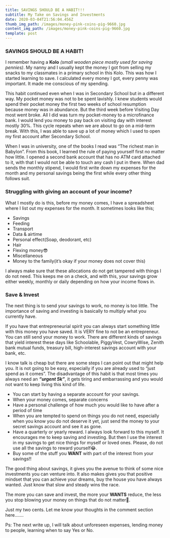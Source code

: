 ```yaml
---
title: SAVINGS SHOULD BE A HABIT!!!
subtitle: My Take on Savings and Investments
date: 2020-03-04T21:56:04.456Z
thumb_img_path: /images/money-pink-coins-pig-9660.jpg
content_img_path: /images/money-pink-coins-pig-9660.jpg
template: post
---
```

### **SAVINGS SHOULD BE A HABIT!**

I remember having a **Kolo** *(small wooden piece mostly used for saving pennies)*. My nanny and I usually kept the money I got from selling my snacks to my classmates in a primary school in this Kolo. This was how I started learning to save. I calculated every money I got, every penny was important. It made me conscious of my spending.

This habit continued even when I was in Secondary School but in a different way. My pocket money was not to be spent lavishly. I knew students would spend their pocket money the first two weeks of school resumption because money was in abundance. But the third week before Visiting Day most went broke. All I did was turn my pocket-money to a microfinance bank. I would lend you money to pay back on visiting day with interest mostly 30%. This cycle repeats when we are about to go on a mid-term break. With this, I was able to save up a lot of money which I used to open my first account after Secondary School.

When I was in university, one of the books I read was “The richest man in Babylon”. From this book, I learned the rule of paying yourself first no matter how little. I opened a second bank account that has no ATM card attached to it, with that I would not be able to touch any cash I put in there. When dad sends the monthly stipend, I would first write down my expenses for the month and my personal savings being the first while every other thing follows suit.

### **Struggling with giving an account of your income?**

What I mostly do is this, before my money comes, I have a spreadsheet where I list out my expenses for the month. It sometimes looks like this;

* Savings
* Feeding
* Transport
* Data & airtime
* Personal effect(Soap, deodorant, etc)
* Hair
* Flexing money😎
* Miscellaneous
* Money to the family(it’s okay if your money does not cover this)

I always make sure that these allocations do not get tampered with things I do not need. This keeps me on a check, and with this, your savings grow either weekly, monthly or daily depending on how your income flows in.

### **Save & Invest**

The next thing is to send your savings to work, no money is too little. The importance of saving and investing is basically to multiply what you currently have.

If you have that entrepreneurial spirit you can always start something little with this money you have saved. It is VERY fine to not be an entrepreneur. You can still send your money to work. There are different kinds of savings that yield interest these days like Schoolable, PiggyVest, CowryWise, Zenith bank mutual funds, treasury bill, high-interest savings account with your bank, etc.

I know talk is cheap but there are some steps I can point out that might help you. It is not going to be easy, especially if you are already used to “just spend as it comes”. The disadvantage of this habit is that most times you always need an ***“urgent 5k”***, it gets tiring and embarrassing and you would not want to keep living this kind of life.

* You can start by having a separate account for your savings.
* When your money comes, separate concerns
* Have a personal challenge of how much you would like to have after a period of time
* When you are tempted to spend on things you do not need, especially when you know you do not deserve it yet, just send the money to your secret savings account and see it as gone.
* Have a quarterly or yearly reward. I always look forward to this myself. It encourages me to keep saving and investing. But then I use the interest in my savings to get nice things for myself or loved ones. Please, do not use all the savings to reward yourself😂.
* Buy some of the stuff you **WANT** with part of the interest from your savings!!

The good thing about savings, it gives you the avenue to think of some nice investments you can venture into. It also makes gives you that positive mindset that you can achieve your dreams, buy the house you have always wanted. Just know that slow and steady wins the race.

The more you can save and invest, the more your **WANTS** reduce, the less you stop blowing your money on things that do not matter🤪.

Just my two cents. Let me know your thoughts in the comment section here…….

Ps: The next write up, I will talk about unforeseen expenses, lending money to people, learning when to say Yes or No.